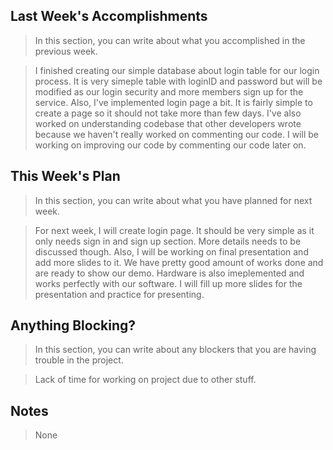 ## Last Week's Accomplishments

> In this section, you can write about what you accomplished in the previous week.

> I finished creating our simple database about login table for our login process. It is very simeple table with loginID and password but will be modified as our login security and more members sign up for the service. Also, I've implemented login page a bit. It is fairly simple to create a page so it should not take more than few days. I've also worked on understanding codebase that other developers wrote because we haven't really worked on commenting our code. I will be working on improving our code by commenting our code later on.

## This Week's Plan

> In this section, you can write about what you have planned for next week.

> For next week, I will create login page. It should be very simple as it only needs sign in and sign up section. More details needs to be discussed though. Also, I will be working on final presentation and add more slides to it. We have pretty good amount of works done and are ready to show our demo. Hardware is also imeplemented and works perfectly with our software. I will fill up more slides for the presentation and practice for presenting.

## Anything Blocking?

> In this section, you can write about any blockers that you are having trouble in the project.

> Lack of time for working on project due to other stuff.

## Notes

> None

